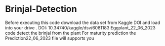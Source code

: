 # Brinjal-Detection
 Before executing this code download the data set from Kaggle DOI and load into your drive .
 DOI: 10.34740/kaggle/dsv/6081183
 Eggplant_22_06_2023 code detect the brinjal from the plant
 For maturity prediction the Prediction22_06_2023 file will supports you
